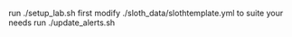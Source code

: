 run ./setup_lab.sh first
modify ./sloth_data/slothtemplate.yml to suite your needs
run ./update_alerts.sh
